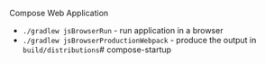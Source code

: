 Compose Web Application

- `./gradlew jsBrowserRun` - run application in a browser
- `./gradlew jsBrowserProductionWebpack` - produce the output in `build/distributions`# compose-startup
